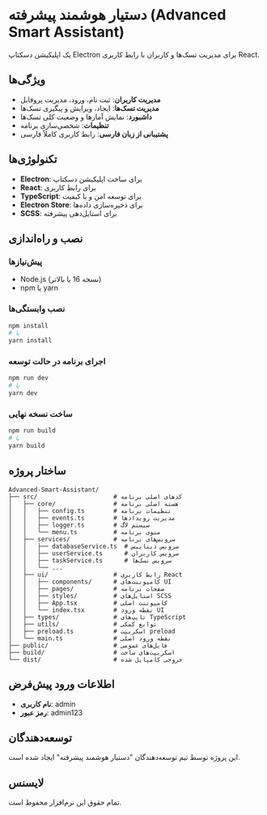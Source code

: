 # دستیار هوشمند پیشرفته (Advanced Smart Assistant)

یک اپلیکیشن دسکتاپ Electron برای مدیریت تسک‌ها و کاربران با رابط کاربری React.

## ویژگی‌ها

- **مدیریت کاربران**: ثبت نام، ورود، مدیریت پروفایل
- **مدیریت تسک‌ها**: ایجاد، ویرایش و پیگیری تسک‌ها
- **داشبورد**: نمایش آمارها و وضعیت کلی تسک‌ها
- **تنظیمات**: شخصی‌سازی برنامه
- **پشتیبانی از زبان فارسی**: رابط کاربری کاملاً فارسی

## تکنولوژی‌ها

- **Electron**: برای ساخت اپلیکیشن دسکتاپ
- **React**: برای رابط کاربری
- **TypeScript**: برای توسعه امن و با کیفیت
- **Electron Store**: برای ذخیره‌سازی داده‌ها
- **SCSS**: برای استایل‌دهی پیشرفته

## نصب و راه‌اندازی

### پیش‌نیازها

- Node.js (نسخه 16 یا بالاتر)
- npm یا yarn

### نصب وابستگی‌ها

```bash
npm install
# یا
yarn install
```

### اجرای برنامه در حالت توسعه

```bash
npm run dev
# یا
yarn dev
```

### ساخت نسخه نهایی

```bash
npm run build
# یا
yarn build
```

## ساختار پروژه

```
Advanced-Smart-Assistant/
├── src/                     # کدهای اصلی برنامه
│   ├── core/                # هسته اصلی برنامه
│   │   ├── config.ts        # تنظیمات برنامه
│   │   ├── events.ts        # مدیریت رویدادها
│   │   ├── logger.ts        # سیستم لاگ
│   │   └── menu.ts          # منوی برنامه
│   ├── services/            # سرویس‌های برنامه
│   │   ├── databaseService.ts  # سرویس دیتابیس
│   │   ├── userService.ts      # سرویس کاربران
│   │   ├── taskService.ts      # سرویس تسک‌ها
│   │   └── ...
│   ├── ui/                  # رابط کاربری React
│   │   ├── components/      # کامپوننت‌های UI
│   │   ├── pages/           # صفحات برنامه
│   │   ├── styles/          # استایل‌های SCSS
│   │   ├── App.tsx          # کامپوننت اصلی
│   │   └── index.tsx        # نقطه ورود UI
│   ├── types/               # تایپ‌های TypeScript
│   ├── utils/               # توابع کمکی
│   ├── preload.ts           # اسکریپت preload
│   └── main.ts              # نقطه ورود اصلی
├── public/                  # فایل‌های عمومی
├── build/                   # اسکریپت‌های ساخت
└── dist/                    # خروجی کامپایل شده
```

## اطلاعات ورود پیش‌فرض

- **نام کاربری**: admin
- **رمز عبور**: admin123

## توسعه‌دهندگان

این پروژه توسط تیم توسعه‌دهندگان "دستیار هوشمند پیشرفته" ایجاد شده است.

## لایسنس

تمام حقوق این نرم‌افزار محفوظ است. 